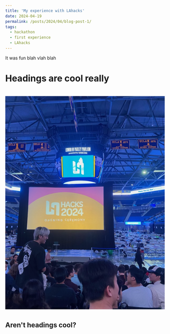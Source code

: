 ```yaml
---
title: 'My experience with LAhacks'
date: 2024-04-19
permalink: /posts/2024/04/blog-post-1/
tags:
  - hackathon
  - first experience
  - LAhacks
---
```


It was fun blah vlah blah 

Headings are cool really 
======

![Alt text](images/IMG_9415.png "a title")
======

Aren't headings cool?
------
